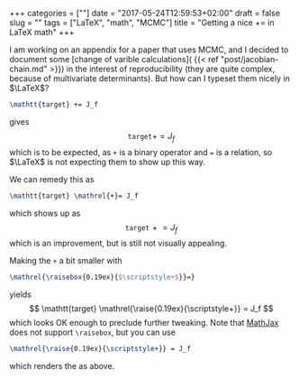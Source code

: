 +++
categories = [""]
date = "2017-05-24T12:59:53+02:00"
draft = false
slug = ""
tags = ["LaTeX", "math", "MCMC"]
title = "Getting a nice += in LaTeX math"
+++

I am working on an appendix for a paper that uses MCMC, and I decided to document some [change of varible calculations](
{{< ref "post/jacobian-chain.md" >}}) in the interest of reproducibility (they are quite complex, because of multivariate determinants). But how can I typeset them nicely in $\LaTeX$? 

```latex
\mathtt{target} += J_f
```
gives
$$
\mathtt{target} += J_f
$$
which is to be expected, as `+` is a binary operator and `=` is a relation, so $\LaTeX$ is not expecting them to show up this way.

We can remedy this as
```latex
\mathtt{target} \mathrel{+}= J_f
```
which shows up as
$$
\mathtt{target} \mathrel{+}= J_f
$$
which is an improvement, but is still not visually appealing.

Making the `+` a bit smaller with
```latex
\mathrel{\raisebox{0.19ex}{$\scriptstyle+$}}=}
```
yields
$$
\mathtt{target} \mathrel{\raise{0.19ex}{\scriptstyle+}} = J_f
$$
which looks OK enough to preclude further tweaking. Note that [MathJax](http://www.mathjax.org/) does not support `\raisebox`, but you can use
```latex
\mathrel{\raise{0.19ex}{\scriptstyle+}} = J_f
```
which renders the as above.
